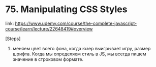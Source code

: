 # 75. Manipulating CSS Styles
link: https://www.udemy.com/course/the-complete-javascript-course/learn/lecture/22648419#overview

[Steps]
1) меняем цвет всего фона, когда юзер выигрывает игру, размер шрифта. Когда мы определяем стиль в JS, мы всегда пишем значение в строковом формате.
